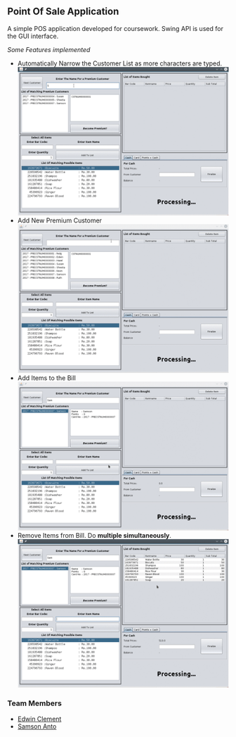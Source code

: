 ## Point Of Sale Application

A simple POS application developed for coursework. Swing API is used for the GUI interface.

_Some Features implemented_
 * Automatically  Narrow the Customer List as more characters are typed.
 	![Gif showing Auto Complete](https://github.com/edwinclement08/PointOfSaleApp_OOPM/raw/master/Images/AutoNarrow.gif)    
 * Add New Premium Customer
 	![Gif Showing Premium Customer Creation](https://github.com/edwinclement08/PointOfSaleApp_OOPM/raw/master/Images/CreatingNewCustomer.gif)
 * Add Items to the Bill
 	![Gif Showing Bill Creation](https://github.com/edwinclement08/PointOfSaleApp_OOPM/raw/master/Images/AddingItems.gif)
 * Remove Items from Bill. Do **multiple simultaneously**.
 	![Gif Showing Item Deletion](https://github.com/edwinclement08/PointOfSaleApp_OOPM/raw/master/Images/DeletingItems.gif)

### Team Members
   * [Edwin Clement](https://github.com/edwinclement08) 
   * [Samson Anto](https://github.com/samsonanto28)
